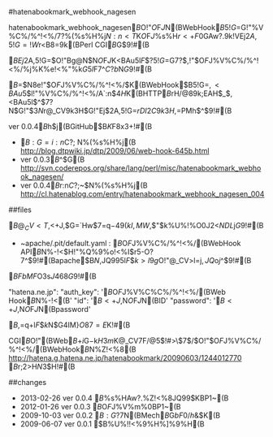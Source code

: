 #hatenabookmark_webhook_nagesen

hatenabookmark_webhook_nagesen$B$O!"$O$F$J%V%C%/%^!<%/$N(BWebHook$B5!G=$G!"%V%C%/%^!<%/$7$?%(%s%H%j$N:n<T$K$O$F$J%]%$%s%H$r<+F0$GAw?.$9$k!VEj$2A,5!G=!W$r<B8=$9$k(BPerl CGI$B%9%/%j%W%H$G$9!#(B

$BEj$2A,5!G=$O!"Bg@N$N$O$F$J%V%C%/%^!<%/$K<BAu$5$l$F$$$?5!G=$G$7$?$,!"$O$F$J%V%C%/%^!<%/%j%K%e!<%"%k$G%*%_%C%H$5$l$F$7$^$C$?$b$N$G$9!#(B

$B$=$N8e!"$O$F$J%V%C%/%^!<%/$K(BWebHook$B5!G=$,<BAu$5$l!"%V%C%/%^!<%/A`:n$4$H$K(BHTTP$B%"%/%;%9$rH/@8$9$k;EAH$_$,<BAu$5$l$^$7$?$N$G!"$3$N%9%/%j%W%H$r@_CV$9$k$3$H$G!"Ej$2A,5!G=$rDI2C$9$k$3$H$,=PMh$^$9!#(B

ver 0.0.4$B$h$j(BGitHub$B$K$F8x3+!#(B

* $B:G=i:n$C$?;~$N%(%s%H%j(B http://blog.dtpwiki.jp/dtp/2009/06/web-hook-645b.html
* ver 0.0.3$B$^$G(B http://svn.coderepos.org/share/lang/perl/misc/hatenabookmark_webhook_nagesen/
* ver 0.0.4$B$r:n$C$?;~$N%(%s%H%j(B http://cl.hatenablog.com/entry/hatenabookmark_webhook_nagesen_004

##files

$B@_CV<T$,<+J,$G=`Hw$7=q$-49$($kI,MW$,$"$k%U%!%$%k$O0J2<$NDL$j$G$9!#(B

* ~apache/.pit/default.yaml : $B$O$F$J%V%C%/%^!<%/(BWebHook API$B$N%-!<$H!"%Q%9%o!<%I$r5-O?$7$^$9!#(Bapache$B$N%f!<%6$,JQ99$5$l$F$$$k>l9g$O!"@_CV>l=j$,JQ$o$j$^$9!#(B

$BFbMF$O$3$s$J46$8$G$9!#(B

"hatena.ne.jp": 
  "auth_key": '$B$O$F$J%V%C%C%/%^!<%/(BWeb Hook$B$N%-!<(B'
  "id": '$B<+J,$N$O$F$J$N(BID'
  "password": '$B<+J,$N$O$F$J$N(Bpassword'

$B%Q%9%o!<%I$,=q$+$l$F$$$k$N$G4IM}$O87=E$K!#(B

CGI$B%9%/%j%W%H$O!"(BWeb$B$+$i%"%/%;%9$G$-$k$H$3$m$K@_CV$7$F$/$@$5$$!#>\$7$/$O!"$O$F$J%V%C%/%^!<%/(BWebHook$B$N%Z!<%8(B http://hatena.g.hatena.ne.jp/hatenabookmark/20090603/1244012770 $B$r;2>H$N$3$H!#(B

##changes

* 2013-02-26 ver 0.0.4 $B%]%$%s%HAw?.%Z!<%8JQ99$KBP1~(B
* 2012-01-26 ver 0.0.3 $B$O$F$J%V%m%0BP1~(B
* 2009-10-03 ver 0.0.2 $B:G?7$N(BMech$B$G$bF0$/$h$&$K(B
* 2009-06-07 ver 0.0.1 $B%U%!!<%9%H%]%9%H(B
